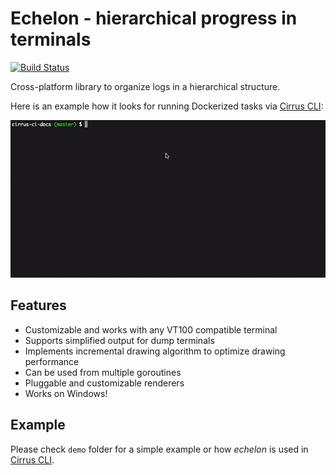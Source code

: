 # Echelon - hierarchical progress in terminals

[![Build Status](https://api.cirrus-ci.com/github/cirruslabs/echelon.svg)](https://cirrus-ci.com/github/cirruslabs/echelon)

Cross-platform library to organize logs in a hierarchical structure.

Here is an example how it looks for running Dockerized tasks via [Cirrus CLI](https://github.com/cirruslabs/cirrus-cli):

![Cirrus CLI Demo](images/cirrus-cli-demo.gif)

## Features

* Customizable and works with any VT100 compatible terminal
* Supports simplified output for dump terminals
* Implements incremental drawing algorithm to optimize drawing performance
* Can be used from multiple goroutines
* Pluggable and customizable renderers
* Works on Windows!

## Example

Please check `demo` folder for a simple example or how *echelon* is used in [Cirrus CLI](https://github.com/cirruslabs/cirrus-cli).
